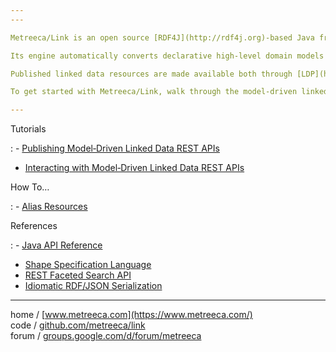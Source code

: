 ```yaml
---
---

Metreeca/Link is an open source [RDF4J](http://rdf4j.org)-based Java framework enabling rapid development of RESTful linked data services.

Its engine automatically converts declarative high-level domain models defined with [SHACL](https://www.w3.org/TR/shacl/) and [SPARQL](https://www.w3.org/TR/sparql11-overview/) into extended linked data APIs supporting faceted search, data validation and fine‑grained role‑based read/write access control rules.

Published linked data resources are made available both through [LDP](https://www.w3.org/TR/ldp-primer/) and idiomatic REST/JSON APIs, supporting standardized access from third-party clients and completely shielding front‑end developers from linked data technicalities.

To get started with Metreeca/Link, walk through the model‑driven linked data [publishing](tutorials/publishing-ldp-apis) and [interaction](tutorials/interacting-with-ldp-apis) tutorials.

---
```


Tutorials

: - [Publishing Model‑Driven Linked Data REST APIs](tutorials/publishing-ldp-apis)
- [Interacting with Model‑Driven Linked Data REST APIs](tutorials/interacting-with-ldp-apis)

How To…

: - [Alias Resources](how-to/alias-resources)

References

: - [Java API Reference](javadocs/index.html)
- [Shape Specification Language](references/spec-language)
- [REST Faceted Search API](references/faceted-search)
- [Idiomatic RDF/JSON Serialization](references/idiomatic-json)
<!-- - [Known Issues](references/known-issues) -->

---

home / [www.metreeca.com](https://www.metreeca.com/)  
code / [github.com/metreeca/link](https://github.com/metreeca/link)  
forum / [groups.google.com/d/forum/metreeca](https://groups.google.com/d/forum/metreeca)

